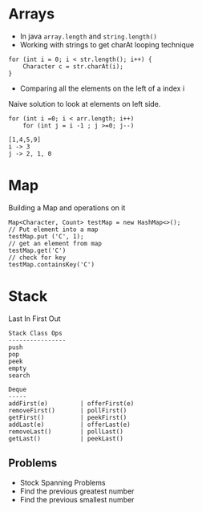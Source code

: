# Arrays

* In java `array.length` and `string.length()`
* Working with strings to get charAt looping technique
```$xslt
for (int i = 0; i < str.length(); i++) {
    Character c = str.charAt(i);
}
```
* Comparing all the elements on the left of a index i

Naive solution to look at elements on left side.

```$xslt
for (int i =0; i < arr.length; i++) 
    for (int j = i -1 ; j >=0; j--)

[1,4,5,9]
i -> 3
j -> 2, 1, 0
```

# Map 

Building a Map and operations on it

```$xslt
Map<Character, Count> testMap = new HashMap<>();
// Put element into a map
testMap.put ('C', 1); 
// get an element from map
testMap.get('C')
// check for key
testMap.containsKey('C')
```

# Stack

Last In First Out 

```$xslt
Stack Class Ops
----------------
push
pop
peek
empty
search

Deque
-----
addFirst(e)         | offerFirst(e)
removeFirst()       | pollFirst()
getFirst()          | peekFirst()
addLast(e)          | offerLast(e)
removeLast()        | pollLast()
getLast()           | peekLast()
```

## Problems
* Stock Spanning Problems
* Find the previous greatest number
* Find the previous smallest number